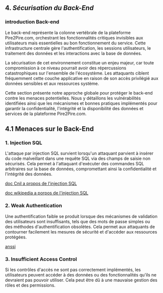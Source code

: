 ## 4. *Sécurisation du Back-End*

### **introduction Back-end**

Le back-end représente la colonne vertébrale de la plateforme Pire2Pire.com, orchestrant les fonctionnalités critiques invisibles aux utilisateurs mais essentielles au bon fonctionnement du service. Cette infrastructure centrale gère l'authentification, les sessions utilisateurs, le traitement des données et les interactions avec la base de données.

La sécurisation de cet environnement constitue un enjeu majeur, car toute compromission à ce niveau pourrait avoir des répercussions catastrophiques sur l'ensemble de l'écosystème. Les attaquants ciblent fréquemment cette couche applicative en raison de son accès privilégié aux données sensibles et aux ressources système.

Cette section présente notre approche globale pour protéger le back-end contre les menaces potentielles. Nous y détaillons les vulnérabilités identifiées ainsi que les mécanismes et bonnes pratiques implémentés pour garantir la confidentialité, l'intégrité et la disponibilité des données et services de la plateforme Pire2Pire.com.

## 4.1 **Menaces sur le Back-End**

### 1. **Injection SQL** 

L'attaque par injection SQL survient lorsqu'un attaquant parvient à insérer du code malveillant dans une requête SQL via des champs de saisie non sécurisés. Cela permet à l'attaquant d'exécuter des commandes SQL arbitraires sur la base de données, compromettant ainsi la confidentialité et l'intégrité des données.

[doc Cnil a propos de l'injection SQL](https://www.cnil.fr/fr/definition/injection-sql)

[doc wikipedia a porpos de l'injection SQL](https://fr.wikipedia.org/wiki/Injection_SQL)

### 2. **Weak Authentication** <!-- => logique  -->

 Une authentification faible se produit lorsque des mécanismes de validation des utilisateurs sont insuffisants, tels que des mots de passe simples ou des méthodes d'authentification obsolètes. Cela permet aux attaquants de contourner facilement les mesures de sécurité et d'accéder aux ressources protégées.

 [anssi](https://cyber.gouv.fr/sites/default/files/2021/10/anssi-guide-authentification_multifacteur_et_mots_de_passe.pdf)

 ### 3. **Insufficient Access Control** <!--=> logique  -->

 Si les contrôles d'accès ne sont pas correctement implémentés, les utilisateurs peuvent accéder à des données ou des fonctionnalités qu'ils ne devraient pas pouvoir utiliser. Cela peut être dû à une mauvaise gestion des rôles et des permissions.

